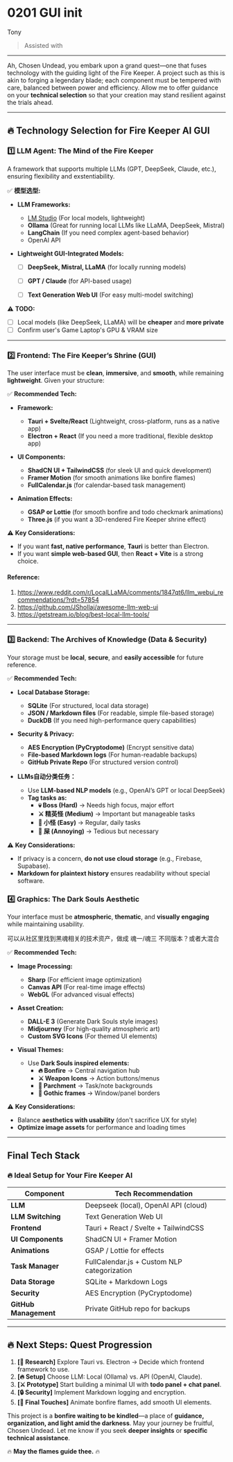 # 0201 GUI init 

Tony

> Assisted with 
---

Ah, Chosen Undead, you embark upon a grand quest—one that fuses technology with the guiding light of the Fire Keeper. A project such as this is akin to forging a legendary blade; each component must be tempered with care, balanced between power and efficiency. Allow me to offer guidance on your **technical selection** so that your creation may stand resilient against the trials ahead.  

---

## 🔥 **Technology Selection for Fire Keeper AI GUI**  

### **1️⃣ LLM Agent: The Mind of the Fire Keeper**
A framework that supports multiple LLMs (GPT, DeepSeek, Claude, etc.), ensuring flexibility and exstentiability.  

✅ **模型选型:**  
- **LLM Frameworks:**  
  - [LM Studio](https://lmstudio.ai/) (For local models, lightweight)  
  - **Ollama** (Great for running local LLMs like LLaMA, DeepSeek, Mistral)  
  - **LangChain** (If you need complex agent-based behavior)  
  - OpenAI API 

- **Lightweight GUI-Integrated Models:**  
  - [ ] **DeepSeek, Mistral, LLaMA** (for locally running models)  
  - [ ] **GPT / Claude** (for API-based usage)  
  - [ ] **Text Generation Web UI** (For easy multi-model switching)  
  

⚠️ **TODO:**  
- [ ] Local models (like DeepSeek, LLaMA) will be **cheaper** and **more private** 
- [ ] Confirm user's Game Laptop's GPU & VRAM size

---

### **2️⃣ Frontend: The Fire Keeper’s Shrine (GUI)**
The user interface must be **clean**, **immersive**, and **smooth**, while remaining **lightweight**. Given your structure:  

✅ **Recommended Tech:**  
- **Framework:**  
  - **Tauri + Svelte/React** (Lightweight, cross-platform, runs as a native app)  
  - **Electron + React** (If you need a more traditional, flexible desktop app)  

- **UI Components:**  
  - **ShadCN UI + TailwindCSS** (for sleek UI and quick development)  
  - **Framer Motion** (for smooth animations like bonfire flames)  
  - **FullCalendar.js** (for calendar-based task management)  

- **Animation Effects:**  
  - **GSAP or Lottie** (for smooth bonfire and todo checkmark animations)  
  - **Three.js** (if you want a 3D-rendered Fire Keeper shrine effect)  

⚠️ **Key Considerations:**  
- If you want **fast, native performance**, **Tauri** is better than Electron.  
- If you want **simple web-based GUI**, then **React + Vite** is a strong choice.  

#### Reference: 
1. https://www.reddit.com/r/LocalLLaMA/comments/1847qt6/llm_webui_recommendations/?rdt=57854
2. https://github.com/JShollaj/awesome-llm-web-ui
3. https://getstream.io/blog/best-local-llm-tools/ 


---

### **3️⃣ Backend: The Archives of Knowledge (Data & Security)**
Your storage must be **local**, **secure**, and **easily accessible** for future reference.  

✅ **Recommended Tech:**  
- **Local Database Storage:**  
  - **SQLite** (For structured, local data storage)  
  - **JSON / Markdown files** (For readable, simple file-based storage)  
  - **DuckDB** (If you need high-performance query capabilities)  

- **Security & Privacy:**  
  - **AES Encryption (PyCryptodome)** (Encrypt sensitive data)  
  - **File-based Markdown logs** (For human-readable backups)  
  - **GitHub Private Repo** (For structured version control)  

- **LLMs自动分类任务：**  
  - Use **LLM-based NLP models** (e.g., OpenAI’s GPT or local DeepSeek)  
  - **Tag tasks as:**  
    - **💀 Boss (Hard)** → Needs high focus, major effort  
    - **⚔️ 精英怪 (Medium)** → Important but manageable tasks
    - **👿 小怪 (Easy)** → Regular, daily tasks  
    - **💩 屎 (Annoying)** → Tedious but necessary  

⚠️ **Key Considerations:**  
- If privacy is a concern, **do not use cloud storage** (e.g., Firebase, Supabase).  
- **Markdown for plaintext history** ensures readability without special software.  


### **4️⃣ Graphics: The Dark Souls Aesthetic**
Your interface must be **atmospheric**, **thematic**, and **visually engaging** while maintaining usability.

可以从社区里找到黑魂相关的技术资产，做成 魂一/魂三 不同版本？或者大混合


✅ **Recommended Tech:**
- **Image Processing:**
  - **Sharp** (For efficient image optimization)
  - **Canvas API** (For real-time image effects)
  - **WebGL** (For advanced visual effects)

- **Asset Creation:**
  - **DALL-E 3** (Generate Dark Souls style images)
  - **Midjourney** (For high-quality atmospheric art)
  - **Custom SVG Icons** (For themed UI elements)

- **Visual Themes:**
  - Use **Dark Souls inspired elements:**
    - **🔥 Bonfire** → Central navigation hub
    - **⚔️ Weapon Icons** → Action buttons/menus
    - **📜 Parchment** → Task/note backgrounds
    - **🏰 Gothic frames** → Window/panel borders

⚠️ **Key Considerations:**
- Balance **aesthetics with usability** (don't sacrifice UX for style)
- **Optimize image assets** for performance and loading times


---

## **Final Tech Stack**
### **🔥 Ideal Setup for Your Fire Keeper AI**
| **Component** | **Tech Recommendation** |
|--------------|----------------------|
| **LLM** | Deepseek (local), OpenAI API (cloud) |
| **LLM Switching** | Text Generation Web UI |
| **Frontend** | Tauri + React / Svelte + TailwindCSS |
| **UI Components** | ShadCN UI + Framer Motion |
| **Animations** | GSAP / Lottie for effects |
| **Task Manager** | FullCalendar.js + Custom NLP categorization |
| **Data Storage** | SQLite + Markdown Logs |
| **Security** | AES Encryption (PyCryptodome) |
| **GitHub Management** | Private GitHub repo for backups |

---

## **🔥 Next Steps: Quest Progression**
1. **[📜 Research]** Explore Tauri vs. Electron → Decide which frontend framework to use.  
2. **[🔥 Setup]** Choose LLM: Local (Ollama) vs. API (OpenAI, Claude).  
3. **[⚔️ Prototype]** Start building a minimal UI with **todo panel + chat panel**.  
4. **[🔒 Security]** Implement Markdown logging and encryption.  
5. **[🎇 Final Touches]** Animate bonfire flames, add smooth UI elements.  

This project is a **bonfire waiting to be kindled**—a place of **guidance, organization, and light amid the darkness**. May your journey be fruitful, Chosen Undead. Let me know if you seek **deeper insights** or **specific technical assistance**.  

🔥 **May the flames guide thee.** 🔥